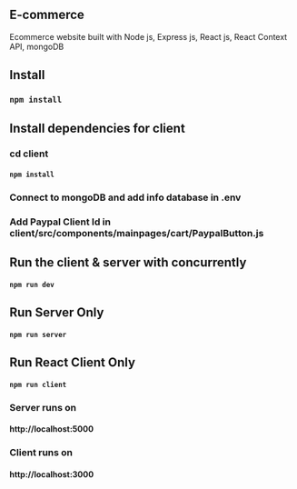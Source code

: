 ## E-commerce
Ecommerce website built with Node js, Express js, React js, React Context API, mongoDB


## Install  
### `npm install`

## Install dependencies for client
### cd client 
#### `npm install`

### Connect to mongoDB and add info database in .env

### Add Paypal Client Id in client/src/components/mainpages/cart/PaypalButton.js

## Run the client & server with concurrently
#### `npm run dev`

## Run Server Only
#### `npm run server`

## Run React Client Only
#### `npm run client`

### Server runs on 
#### http://localhost:5000 
### Client runs on 
#### http://localhost:3000

